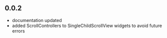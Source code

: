 ## 0.0.2

* documentation updated
* added ScrollControllers to SingleChildScrollView widgets to avoid future errors